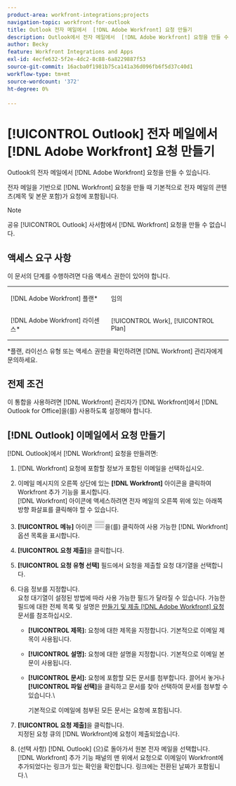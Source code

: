```yaml
---
product-area: workfront-integrations;projects
navigation-topic: workfront-for-outlook
title: Outlook 전자 메일에서  [!DNL Adobe Workfront] 요청 만들기
description: Outlook에서 전자 메일에서  [!DNL Adobe Workfront] 요청을 만들 수 있습니다.
author: Becky
feature: Workfront Integrations and Apps
exl-id: 4ecfe632-5f2e-4dc2-8c88-6a8229887f53
source-git-commit: 16acba0f1981b75ca141a36d096fb6f5d37c40d1
workflow-type: tm+mt
source-wordcount: '372'
ht-degree: 0%

---
```


# [!UICONTROL Outlook] 전자 메일에서 [!DNL Adobe Workfront] 요청 만들기

Outlook의 전자 메일에서 [!DNL Adobe Workfront] 요청을 만들 수 있습니다.

전자 메일을 기반으로 [!DNL Workfront] 요청을 만들 때 기본적으로 전자 메일의 콘텐츠(제목 및 본문 포함)가 요청에 포함됩니다.

>[!NOTE]
>
>공유 [!UICONTROL Outlook] 사서함에서 [!DNL Workfront] 요청을 만들 수 없습니다.

## 액세스 요구 사항

이 문서의 단계를 수행하려면 다음 액세스 권한이 있어야 합니다.

<table style="table-layout:auto"> 
 <col> 
 <col> 
 <tbody> 
  <tr> 
   <td role="rowheader">[!DNL Adobe Workfront] 플랜*</td> 
   <td> <p>임의</p> </td> 
  </tr> 
  <tr> 
   <td role="rowheader">[!DNL Adobe Workfront] 라이센스*</td> 
   <td> <p>[!UICONTROL Work], [!UICONTROL Plan]</p> </td> 
  </tr> 
 </tbody> 
</table>

&#42;플랜, 라이선스 유형 또는 액세스 권한을 확인하려면 [!DNL Workfront] 관리자에게 문의하세요.

## 전제 조건

이 통합을 사용하려면 [!DNL Workfront] 관리자가 [!DNL Workfront]에서 [!DNL Outlook for Office]을(를) 사용하도록 설정해야 합니다.

## [!DNL Outlook] 이메일에서 요청 만들기

[!DNL Outlook]에서 [!DNL Workfront] 요청을 만들려면:

1. [!DNL Workfront] 요청에 포함할 정보가 포함된 이메일을 선택하십시오.
1. 이메일 메시지의 오른쪽 상단에 있는 **[!DNL Workfront]** 아이콘을 클릭하여 Workfront 추가 기능을 표시합니다.\
   [!DNL Workfront] 아이콘에 액세스하려면 전자 메일의 오른쪽 위에 있는 아래쪽 방향 화살표를 클릭해야 할 수 있습니다.

1. **[!UICONTROL 메뉴]** 아이콘 ![o365_addin_menu2_icon.png](assets/o365-addin-menu2-icon.png)을(를) 클릭하여 사용 가능한 [!DNL Workfront] 옵션 목록을 표시합니다.

1. **[!UICONTROL 요청 제출]**&#x200B;을 클릭합니다.
1. **[!UICONTROL 요청 유형 선택]** 필드에서 요청을 제출할 요청 대기열을 선택합니다.

1. 다음 정보를 지정합니다.\
   요청 대기열이 설정된 방법에 따라 사용 가능한 필드가 달라질 수 있습니다. 가능한 필드에 대한 전체 목록 및 설명은 [만들기 및 제출 [!DNL Adobe Workfront] 요청](../../manage-work/requests/create-requests/create-submit-requests.md) 문서를 참조하십시오.

   * **[!UICONTROL 제목]:** 요청에 대한 제목을 지정합니다. 기본적으로 이메일 제목이 사용됩니다.
   * **[!UICONTROL 설명]:** 요청에 대한 설명을 지정합니다. 기본적으로 이메일 본문이 사용됩니다.
   * **[!UICONTROL 문서]:** 요청에 포함할 모든 문서를 첨부합니다. 끌어서 놓거나 **[!UICONTROL 파일 선택]**&#x200B;을 클릭하고 문서를 찾아 선택하여 문서를 첨부할 수 있습니다.\

     기본적으로 이메일에 첨부된 모든 문서는 요청에 포함됩니다.

1. **[!UICONTROL 요청 제출]**&#x200B;을 클릭합니다.\
   지정된 요청 큐의 [!DNL Workfront]에 요청이 제출되었습니다.

1. (선택 사항) [!DNL Outlook] (으)로 돌아가서 원본 전자 메일을 선택합니다.\
   [!DNL Workfront] 추가 기능 패널의 맨 위에서 요청으로 이메일이 Workfront에 추가되었다는 링크가 있는 확인을 확인합니다. 링크에는 전환된 날짜가 포함됩니다.\

